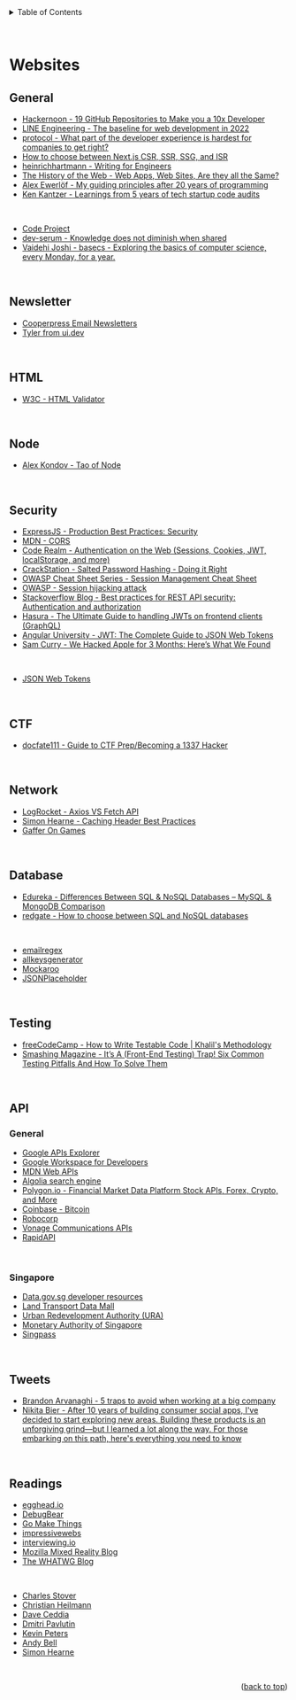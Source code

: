 <div id="top"></div>

<details>
  <summary>Table of Contents</summary>
  <ul>
    <li><a href="#general">General</a></li>
    <li><a href="#newsletter">Newsletter</a></li>
    <li><a href="#html">HTML</a></li>
    <li><a href="#node">Node</a></li>
    <li><a href="#security">Security</a></li>
    <li><a href="#ctf">CTF</a></li>
    <li><a href="#network">Network</a></li>
    <li><a href="#database">Database</a>
    <li><a href="#testing">Testing</a></li>
    <li><a href="#api">API</a>
      <ul>
        <li><a href="#general">General</a></li>
        <li><a href="#singapore">Singapore</a></li>
      </ul>
    </li>
    <li><a href="#tweets">Tweets</a></li>
    <li><a href="#readings">Readings</a></li>
  </ul>
</details>

&nbsp;

# Websites

## General

- [Hackernoon - 19 GitHub Repositories to Make you a 10x Developer](https://hackernoon.com/19-github-repositories-to-make-you-a-10x-developer)
- [LINE Engineering - The baseline for web development in 2022](https://engineering.linecorp.com/en/blog/the-baseline-for-web-development-in-2022/)
- [protocol - What part of the developer experience is hardest for companies to get right?](https://www.protocol.com/braintrust/developer-experience-hardest-challenges)
- [How to choose between Next.js CSR, SSR, SSG, and ISR](https://next-usecase.thcl.dev/)
- [heinrichhartmann - Writing for Engineers](https://www.heinrichhartmann.com/posts/writing/)
- [The History of the Web - Web Apps, Web Sites, Are they all the Same?](https://thehistoryoftheweb.com/postscript/web-apps-web-sites-are-they-all-the-same/)
- [Alex Ewerlöf - My guiding principles after 20 years of programming](https://alexewerlof.medium.com/my-guiding-principles-after-20-years-of-programming-a087dc55596c)
- [Ken Kantzer - Learnings from 5 years of tech startup code audits](https://kenkantzer.com/learnings-from-5-years-of-tech-startup-code-audits/)

&nbsp;

- [Code Project](https://www.codeproject.com/)
- [dev-serum - Knowledge does not diminish when shared](https://blog.devserum.com/)
- [Vaidehi Joshi - basecs - Exploring the basics of computer science, every Monday, for a year.](https://medium.com/basecs)

&nbsp;

## Newsletter

- [Cooperpress Email Newsletters](https://cooperpress.com/publications/)
- [Tyler from ui.dev](https://bytes.dev/)

&nbsp;

## HTML

- [W3C - HTML Validator](https://validator.w3.org/#validate_by_input)

&nbsp;

## Node

- [Alex Kondov - Tao of Node](https://alexkondov.com/tao-of-node/)

&nbsp;

## Security

- [ExpressJS - Production Best Practices: Security](https://expressjs.com/en/advanced/best-practice-security.html)
- [MDN - CORS](https://developer.mozilla.org/en-US/docs/Web/HTTP/CORS)
- [Code Realm - Authentication on the Web (Sessions, Cookies, JWT, localStorage, and more)](https://www.youtube.com/watch?v=2PPSXonhIck)
- [CrackStation - Salted Password Hashing - Doing it Right](https://crackstation.net/hashing-security.htm)
- [OWASP Cheat Sheet Series - Session Management Cheat Sheet](https://cheatsheetseries.owasp.org/cheatsheets/Session_Management_Cheat_Sheet.html)
- [OWASP - Session hijacking attack](https://owasp.org/www-community/attacks/Session_hijacking_attack)
- [Stackoverflow Blog - Best practices for REST API security: Authentication and authorization](https://stackoverflow.blog/2021/10/06/best-practices-for-authentication-and-authorization-for-rest-apis/)
- [Hasura - The Ultimate Guide to handling JWTs on frontend clients (GraphQL)](https://hasura.io/blog/best-practices-of-using-jwt-with-graphql/#jwt_security)
- [Angular University - JWT: The Complete Guide to JSON Web Tokens](https://blog.angular-university.io/angular-jwt/)
- [Sam Curry - We Hacked Apple for 3 Months: Here’s What We Found](https://samcurry.net/hacking-apple/)

&nbsp;

- [JSON Web Tokens ](https://jwt.io/)

&nbsp;

## CTF

- [docfate111 - Guide to CTF Prep/Becoming a 1337 Hacker](https://docfate111.github.io/cybersecclub/roadmap.html)

&nbsp;

## Network

- [LogRocket - Axios VS Fetch API](https://blog.logrocket.com/axios-vs-fetch-best-http-requests/)
- [Simon Hearne - Caching Header Best Practices](https://simonhearne.com/2022/caching-header-best-practices/)
- [Gaffer On Games](https://gafferongames.com/)

&nbsp;

## Database

- [Edureka - Differences Between SQL & NoSQL Databases – MySQL & MongoDB Comparison](https://www.edureka.co/blog/sql-vs-nosql-db/)
- [redgate - How to choose between SQL and NoSQL databases](https://www.red-gate.com/simple-talk/databases/nosql/how-to-choose-between-sql-and-nosql-databases/)

&nbsp;

- [emailregex](https://emailregex.com/)
- [allkeysgenerator](https://www.allkeysgenerator.com/Random/Security-Encryption-Key-Generator.aspx)
- [Mockaroo](https://www.mockaroo.com/)
- [JSONPlaceholder](https://jsonplaceholder.typicode.com/)

&nbsp;

## Testing

- [freeCodeCamp - How to Write Testable Code | Khalil's Methodology](https://www.freecodecamp.org/news/how-to-write-testable-code/)
- [Smashing Magazine - It’s A (Front-End Testing) Trap! Six Common Testing Pitfalls And How To Solve Them](https://www.smashingmagazine.com/2021/07/frontend-testing-pitfalls/)

&nbsp;

## API

### General

- [Google APIs Explorer](https://developers.google.com/apis-explorer)
- [Google Workspace for Developers](https://developers.google.com/workspace/)
- [MDN Web APIs](https://developer.mozilla.org/en-US/docs/Web/API)
- [Algolia search engine](https://www.algolia.com/doc/)
- [Polygon.io - Financial Market Data Platform Stock APIs, Forex, Crypto, and More](https://polygon.io/)
- [Coinbase - Bitcoin](https://developers.coinbase.com/)
- [Robocorp](https://robocorp.com/docs/)
- [Vonage Communications APIs](https://www.vonage.com/communications-apis/)
- [RapidAPI](https://rapidapi.com/hub)

&nbsp;

### Singapore

- [Data.gov.sg developer resources](https://data.gov.sg/developer)
- [Land Transport Data Mall](https://datamall.lta.gov.sg/content/datamall/en/dynamic-data.html)
- [Urban Redevelopment Authority (URA)](https://www.ura.gov.sg/maps/api/)
- [Monetary Authority of Singapore](https://secure.mas.gov.sg/api/)
- [Singpass](https://api.singpass.gov.sg/)

&nbsp;

## Tweets

- [Brandon Arvanaghi - 5 traps to avoid when working at a big company](https://twitter.com/arvanaghi/status/1504523654801022987)
- [Nikita Bier - After 10 years of building consumer social apps, I've decided to start exploring new areas. Building these products is an unforgiving grind—but I learned a lot along the way. For those embarking on this path, here's everything you need to know](https://twitter.com/nikitabier/status/1481118406749220868)

&nbsp;

## Readings

- [egghead.io](https://egghead.io/blog)
- [DebugBear](https://www.debugbear.com/blog)
- [Go Make Things](https://gomakethings.com/articles/)
- [impressivewebs](https://www.impressivewebs.com/)
- [interviewing.io](https://blog.interviewing.io/)
- [Mozilla Mixed Reality Blog](https://blog.mozvr.com/)
- [The WHATWG Blog](https://blog.whatwg.org/)

&nbsp;

- [Charles Stover](https://charles-stover.medium.com/)
- [Christian Heilmann](https://christianheilmann.com/)
- [Dave Ceddia](https://daveceddia.com/archives/)
- [Dmitri Pavlutin](https://dmitripavlutin.com/)
- [Kevin Peters](https://www.kevinpeters.net/)
- [Andy Bell](https://piccalil.li/blog/)
- [Simon Hearne](https://simonhearne.com/)

&nbsp;

<p align="right">(<a href="#top">back to top</a>)</p>

&nbsp;
